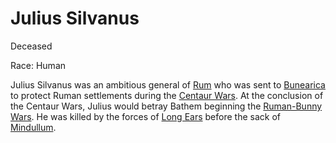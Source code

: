 # Julius Silvanus
Deceased

Race: Human

Julius Silvanus was an ambitious general of [Rum](../../factions/rum.md) who was sent to [Bunearica](../../locations/bunearica.md)
to protect Ruman settlements during the [Centaur Wars](../events/centaur_wars.md). At the conclusion of the Centaur Wars, Julius would
betray Bathem beginning the [Ruman-Bunny Wars](). He was killed by the forces of [Long Ears]() before the sack of [Mindullum](../../locations/mindullum.md).